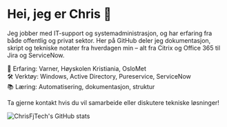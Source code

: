 # Hei, jeg er Chris 👋

Jeg jobber med IT-support og systemadministrasjon, og har erfaring fra både offentlig og privat sektor. Her på GitHub deler jeg dokumentasjon, skript og tekniske notater fra hverdagen min – alt fra Citrix og Office 365 til Jira og ServiceNow.

💼 Erfaring: Varner, Høyskolen Kristiania, OsloMet  
🛠️ Verktøy: Windows, Active Directory, Pureservice, ServiceNow  
📚 Læring: Automatisering, dokumentasjon, struktur

Ta gjerne kontakt hvis du vil samarbeide eller diskutere tekniske løsninger!

![ChrisFjTech's GitHub stats](https://github-readme-stats.vercel.app/api?username=ChrisFjTech&show_icons=true&theme=dark)
